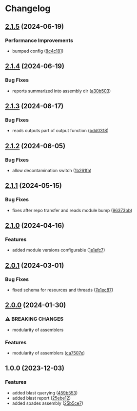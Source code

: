 # Changelog

## [2.1.5](https://github.com/cuspuk/workflow_assembly/compare/v2.1.4...v2.1.5) (2024-06-19)


### Performance Improvements

* bumped config ([8c4c181](https://github.com/cuspuk/workflow_assembly/commit/8c4c1812f4659b1a99621913ff84a0dc6dfca054))

## [2.1.4](https://github.com/cuspuk/workflow_assembly/compare/v2.1.3...v2.1.4) (2024-06-19)


### Bug Fixes

* reports summarized into assembly dir ([a30b503](https://github.com/cuspuk/workflow_assembly/commit/a30b5036a494573ffe57b6c787b4a0946457a473))

## [2.1.3](https://github.com/cuspuk/workflow_assembly/compare/v2.1.2...v2.1.3) (2024-06-17)


### Bug Fixes

* reads outputs part of output function ([bdd0318](https://github.com/cuspuk/workflow_assembly/commit/bdd031859c36aacd80102a0123242cdbe3f777be))

## [2.1.2](https://github.com/cuspuk/workflow_assembly/compare/v2.1.1...v2.1.2) (2024-06-05)


### Bug Fixes

* allow decontamination switch ([1b261fa](https://github.com/cuspuk/workflow_assembly/commit/1b261fa9c881e7a26b51d8617045e2982139e595))

## [2.1.1](https://github.com/cuspuk/workflow_assembly/compare/v2.1.0...v2.1.1) (2024-05-15)


### Bug Fixes

* fixes after repo transfer and reads module bump ([96373bb](https://github.com/cuspuk/workflow_assembly/commit/96373bb9d6f909aa0a52298c5df6e42b934ac53e))

## [2.1.0](https://github.com/xsitarcik/assembly/compare/v2.0.1...v2.1.0) (2024-04-16)


### Features

* added module versions configurable ([1e1efc7](https://github.com/xsitarcik/assembly/commit/1e1efc7cdd7b3c650717c0a07693f35d9cfacf4e))

## [2.0.1](https://github.com/xsitarcik/assembly/compare/v2.0.0...v2.0.1) (2024-03-01)


### Bug Fixes

* fixed schema for resources and threads ([7e1ec87](https://github.com/xsitarcik/assembly/commit/7e1ec87453f9c33a7fe7948f6b6b38c3b77904b6))

## [2.0.0](https://github.com/xsitarcik/assembly/compare/v1.0.0...v2.0.0) (2024-01-30)


### ⚠ BREAKING CHANGES

* modularity of assemblers

### Features

* modularity of assemblers ([ca7507e](https://github.com/xsitarcik/assembly/commit/ca7507eb7d4517b0adae679ce94a2ecece71d8d0))

## 1.0.0 (2023-12-03)


### Features

* added blast querying ([459b553](https://github.com/xsitarcik/assembly/commit/459b55358dba52763ea234581113a9c7b509c259))
* added blast report ([25ebe12](https://github.com/xsitarcik/assembly/commit/25ebe12f183a4b0b75b5810f0125a6e380477b67))
* added spades assembly ([25b5ce7](https://github.com/xsitarcik/assembly/commit/25b5ce7fd6a68dc3229ce83b60b9b1ad6470b474))
